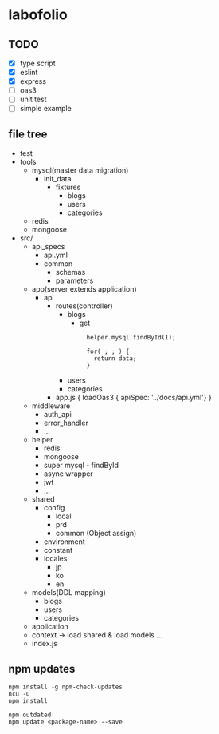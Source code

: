 # labofolio

## TODO
- [x] type script
- [x] eslint
- [x] express
- [ ] oas3
- [ ] unit test
- [ ] simple example

## file tree

- test
- tools
  - mysql(master data migration)
    - init_data
      - fixtures
        - blogs
        - users
        - categories
  - redis
  - mongoose
- src/
  - api_specs
    - api.yml
    - common
      - schemas
      - parameters
  - app(server extends application)
    - api
      - routes(controller)
        - blogs
          - get
            ```
              helper.mysql.findById(1);

              for( ; ; ) {
                return data;
              }
            ```
        - users
        - categories
      - app.js { loadOas3 { apiSpec: '../docs/api.yml'} }
  - middleware
    - auth_api
    - error_handler
    - ...
  - helper
    - redis
    - mongoose
    - super mysql - findById
    - async wrapper
    - jwt
    - ...
  - shared
    - config
      - local
      - prd
      - common (Object assign)
    - environment
    - constant
    - locales
      - jp
      - ko
      - en
  - models(DDL mapping)
    - blogs
    - users
    - categories
  - application
  - context -> load shared & load models ...
  - index.js

## npm updates

```
npm install -g npm-check-updates
ncu -u
npm install

npm outdated
npm update <package-name> --save
```